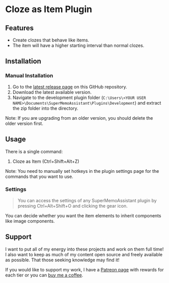 # Cloze as Item Plugin

## Features

- Create clozes that behave like items.
- The item will have a higher starting interval than normal clozes.

## Installation

### Manual Installation

1. Go to the [latest release page](https://github.com/bjsi/SuperMemoAssistant.Plugins.ClozeAsItem/releases/latest) on this GitHub repository.
2. Download the latest available version.
3. Navigate to the development plugin folder (`C:\Users\<YOUR USER NAME>\Documents\SuperMemoAssistant\Plugins\Development`) and extract the zip folder into the directory.

Note: If you are upgrading from an older version, you should delete the older version first.

## Usage

There is a single command:

1. Cloze as Item (Ctrl+Shift+Alt+Z)

Note: You need to manually set hotkeys in the plugin settings page for the commands that you want to use.

### Settings

> You can access the settings of any SuperMemoAssistant plugin by pressing Ctrl+Alt+Shift+O and clicking the gear icon.

You can decide whether you want the item elements to inherit components like image components.

## Support

I want to put all of my energy into these projects and work on them full time! I also want to keep as much of my content open source and freely available as possible. That those seeking knowledge may find it!

If you would like to support my work, I have a [Patreon page](https://www.patreon.com/experimental_learning) with rewards for each tier or you can [buy me a coffee](https://www.buymeacoffee.com/experilearning).
